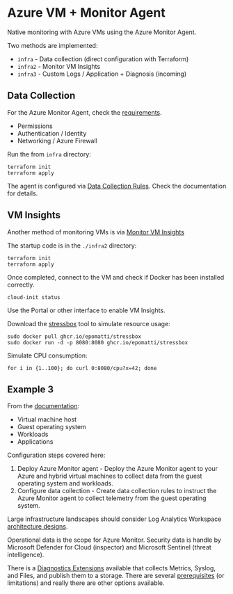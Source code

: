 # Azure VM + Monitor Agent

Native monitoring with Azure VMs using the Azure Monitor Agent.

Two methods are implemented:

- `infra` - Data collection (direct configuration with Terraform)
- `infra2` - Monitor VM Insights
- `infra3` - Custom Logs / Application + Diagnosis (incoming)

## Data Collection

For the Azure Monitor Agent, check the [requirements][1].

- Permissions
- Authentication / Identity
- Networking / Azure Firewall

Run the from `infra` directory:

```
terraform init
terraform apply
```

The agent is configured via [Data Collection Rules][2]. Check the documentation for details.


## VM Insights

Another method of monitoring VMs is via [Monitor VM Insights][3]

The startup code is in the `./infra2` directory:

```
terraform init
terraform apply
```

Once completed, connect to the VM and check if Docker has been installed correctly.

```
cloud-init status
```

Use the Portal or other interface to enable VM Insights.

Download the [stressbox][4] tool to simulate resource usage:

```
sudo docker pull ghcr.io/epomatti/stressbox
sudo docker run -d -p 8080:8080 ghcr.io/epomatti/stressbox
```

Simulate CPU consumption:

```
for i in {1..100}; do curl 0:8080/cpu?x=42; done
```

## Example 3

From the [documentation][5]:

- Virtual machine host
- Guest operating system
- Workloads
- Applications

Configuration steps covered here:

1. Deploy Azure Monitor agent - Deploy the Azure Monitor agent to your Azure and hybrid virtual machines to collect data from the guest operating system and workloads.
2. Configure data collection - Create data collection rules to instruct the Azure Monitor agent to collect telemetry from the guest operating system.

Large infrastructure landscapes should consider Log Analytics Workspace [architecture designs][6].

Operational data is the scope for Azure Monitor. Security data is handle by Microsoft Defender for Cloud (inspector) and Microsoft Sentinel (threat intelligence).

There is a [Diagnostics Extensions][7] available that collects Metrics, Syslog, and Files, and publish them to a storage. There are several [prerequisites][8] (or limitations) and really there are other options available.

[1]: https://learn.microsoft.com/en-us/azure/azure-monitor/agents/azure-monitor-agent-manage?tabs=azure-portal
[2]: https://learn.microsoft.com/en-us/azure/azure-monitor/agents/data-collection-rule-azure-monitor-agent?tabs=portal
[3]: https://learn.microsoft.com/en-us/azure/azure-monitor/vm/vminsights-overview
[4]: https://github.com/epomatti/stressbox
[5]: https://learn.microsoft.com/en-us/azure/azure-monitor/vm/monitor-virtual-machine
[6]: https://learn.microsoft.com/en-us/azure/azure-monitor/logs/workspace-design
[7]: https://learn.microsoft.com/en-us/azure/virtual-machines/extensions/diagnostics-linux?toc=%2Fazure%2Fazure-monitor%2Ftoc.json&tabs=azcli
[8]: https://learn.microsoft.com/en-us/azure/virtual-machines/extensions/diagnostics-linux?toc=%2Fazure%2Fazure-monitor%2Ftoc.json&tabs=azcli#prerequisites
